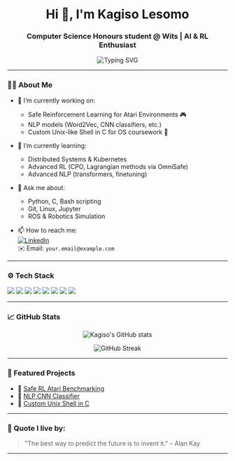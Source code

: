<h1 align="center">Hi 👋, I'm Kagiso Lesomo</h1>
<h3 align="center">Computer Science Honours student @ Wits | AI & RL Enthusiast</h3>

<p align="center">
  <img src="https://readme-typing-svg.demolab.com?font=Fira+Code&size=18&duration=2000&pause=1000&center=true&width=435&lines=Welcome+to+my+GitHub+profile!;Machine+Learning+%7C+RL+%7C+AI+%7C+Systems;Lifelong+learner+and+builder+%F0%9F%92%BB" alt="Typing SVG" />
</p>

---

### 👨‍💻 About Me

- 🔭 I’m currently working on:
  - Safe Reinforcement Learning for Atari Environments 🎮
  - NLP models (Word2Vec, CNN classifiers, etc.)
  - Custom Unix-like Shell in C for OS coursework 🐚

- 🌱 I’m currently learning:
  - Distributed Systems & Kubernetes
  - Advanced RL (CPO, Lagrangian methods via OmniSafe)
  - Advanced NLP (transformers, finetuning)

- 💬 Ask me about:
  - Python, C, Bash scripting
  - Git, Linux, Jupyter
  - ROS & Robotics Simulation

- 📫 How to reach me:  
  [![LinkedIn](https://img.shields.io/badge/KagisoLesomo-LinkedIn-blue?logo=linkedin)](https://www.linkedin.com/in/kagisolesomo)  
  ✉️ Email: `your.email@example.com`

---

### ⚙️ Tech Stack

<p align="left">
  <img src="https://img.shields.io/badge/Python-3670A0?style=for-the-badge&logo=python&logoColor=white"/>
  <img src="https://img.shields.io/badge/C-00599C?style=for-the-badge&logo=c&logoColor=white"/>
  <img src="https://img.shields.io/badge/Bash-121011?style=for-the-badge&logo=gnu-bash&logoColor=white"/>
  <img src="https://img.shields.io/badge/Linux-FCC624?style=for-the-badge&logo=linux&logoColor=black"/>
  <img src="https://img.shields.io/badge/ROS-22314E?style=for-the-badge&logo=ros&logoColor=white"/>
  <img src="https://img.shields.io/badge/Git-F05032?style=for-the-badge&logo=git&logoColor=white"/>
  <img src="https://img.shields.io/badge/GitHub-181717?style=for-the-badge&logo=github&logoColor=white"/>
  <img src="https://img.shields.io/badge/Jupyter-F37626?style=for-the-badge&logo=jupyter&logoColor=white"/>
</p>

---

### 📈 GitHub Stats

<p align="center">
  <img src="https://github-readme-stats.vercel.app/api?username=KagisoLesomo&show_icons=true&theme=radical" alt="Kagiso's GitHub stats"/>
</p>

<p align="center">
  <img src="https://github-readme-streak-stats.herokuapp.com?user=KagisoLesomo&theme=radical&hide_border=false" alt="GitHub Streak"/>
</p>

---

### 📁 Featured Projects

- 🔬 [Safe RL Atari Benchmarking](https://github.com/YOUR_USERNAME/YOUR_REPO)
- 🧠 [NLP CNN Classifier](https://github.com/YOUR_USERNAME/YOUR_REPO)
- 🐚 [Custom Unix Shell in C](https://github.com/YOUR_USERNAME/YOUR_REPO)

---

### 🧠 Quote I live by:

> "The best way to predict the future is to invent it." – Alan Kay

---

<!-- Make sure to replace 'KagisoLesomo' with your actual GitHub username -->
